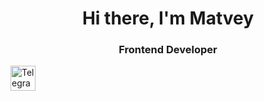 <!--
**MatveyNekrasov/MatveyNekrasov** is a ✨ _special_ ✨ repository because its `README.md` (this file) appears on your GitHub profile.

Here are some ideas to get you started:

- 🔭 I’m currently working on ...
- 🌱 I’m currently learning ...
- 👯 I’m looking to collaborate on ...
- 🤔 I’m looking for help with ...
- 💬 Ask me about ...
- 📫 How to reach me: ...
- 😄 Pronouns: ...
- ⚡ Fun fact: ...
-->

<div id='header' align="center">
  <h1>Hi there, I'm Matvey</h1>
  <h3>Frontend Developer</h3>
</div>

<a href="https://t.me/MatveyNekrasov9"> 
  <img src="https://upload.wikimedia.org/wikipedia/commons/8/82/Telegram_logo.svg" alt="Telegram" width="40px" height="40px"/>
</a>
